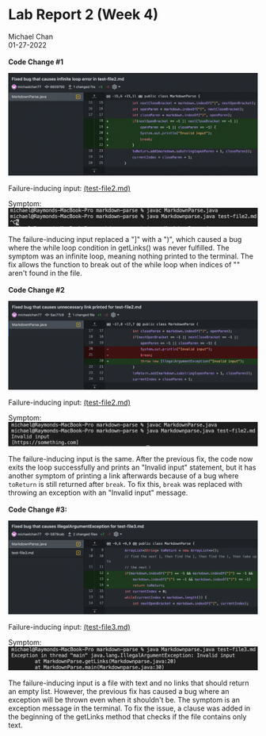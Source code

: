 # Lab Report 2 (Week 4)   

Michael Chan     
01-27-2022   
<br>
**Code Change #1**  

![Image](W4_1-1.png)   

Failure-inducing input: [(test-file2.md)](test-file2.md)

Symptom:
![Image](W4_1-2.png)  
 
The failure-inducing input replaced a "]" with a ")", which caused a bug where the while loop condition in getLinks() was never fulfilled. The symptom was an infinite loop, meaning nothing printed to the terminal. The fix allows the function to break out of the while loop when indices of "[]()" aren't found in the file.   
<br>
**Code Change #2**  

![Image](W4_2-1.png)   

Failure-inducing input: [(test-file2.md)](test-file2.md)

Symptom:
![Image](W4_2-2.png)  
 
The failure-inducing input is the same. After the previous fix, the code now exits the loop successfully and prints an "Invalid input" statement, but it has another symptom of printing a link afterwards because of a bug where `toReturn` is still returned after `break`. To fix this, `break` was replaced with throwing an exception with an "Invalid input" message.      
<br>
**Code Change #3:**  

![Image](W4_3-1.png)   

Failure-inducing input: [(test-file3.md)](test-file3.md)

Symptom:
![Image](W4_3-2.png)  
 
The failure-inducing input is a file with text and no links that should return an empty list. However, the previous fix has caused a bug where an exception will be thrown even when it shouldn't be. The symptom is an exception message in the terminal. To fix the issue, a clause was added in the beginning of the getLinks method that checks if the file contains only text.   

